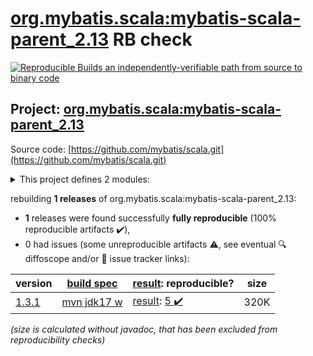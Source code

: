 [org.mybatis.scala:mybatis-scala-parent_2.13](https://central.sonatype.com/artifact/org.mybatis.scala/mybatis-scala-parent_2.13/versions) RB check
=======

[![Reproducible Builds](https://reproducible-builds.org/images/logos/rb.svg) an independently-verifiable path from source to binary code](https://reproducible-builds.org/)

## Project: [org.mybatis.scala:mybatis-scala-parent_2.13](https://central.sonatype.com/artifact/org.mybatis.scala/mybatis-scala-parent_2.13/versions)

Source code: [https://github.com/mybatis/scala.git](https://github.com/mybatis/scala.git)

<details><summary>This project defines 2 modules:</summary>

* [org.mybatis.scala:mybatis-scala-core_2.13](https://central.sonatype.com/artifact/org.mybatis.scala/mybatis-scala-core_2.13/1.3.1)
* [org.mybatis.scala:mybatis-scala-parent_2.13](https://central.sonatype.com/artifact/org.mybatis.scala/mybatis-scala-parent_2.13/1.3.1)
</details>

rebuilding **1 releases** of org.mybatis.scala:mybatis-scala-parent_2.13:
- **1** releases were found successfully **fully reproducible** (100% reproducible artifacts :heavy_check_mark:),
- 0 had issues (some unreproducible artifacts :warning:, see eventual :mag: diffoscope and/or :memo: issue tracker links):

| version | [build spec](/BUILDSPEC.md) | [result](https://reproducible-builds.org/docs/jvm/): reproducible? | size |
| -- | --------- | ------ | -- |
| [1.3.1](https://central.sonatype.com/artifact/org.mybatis.scala/mybatis-scala-parent_2.13/1.3.1/pom) | [mvn jdk17 w](mybatis-scala-1.3.1.buildspec) | [result](mybatis-scala-parent_2.13-1.3.1.buildinfo): [5 :heavy_check_mark: ](mybatis-scala-parent_2.13-1.3.1.buildcompare) | 320K |

<i>(size is calculated without javadoc, that has been excluded from reproducibility checks)</i>
